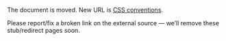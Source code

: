The document is moved.
New URL is [CSS conventions](../../../library/frontend/conventions--css.md).

Please report/fix a broken link on the external source — we’ll remove these stub/redirect pages soon.
